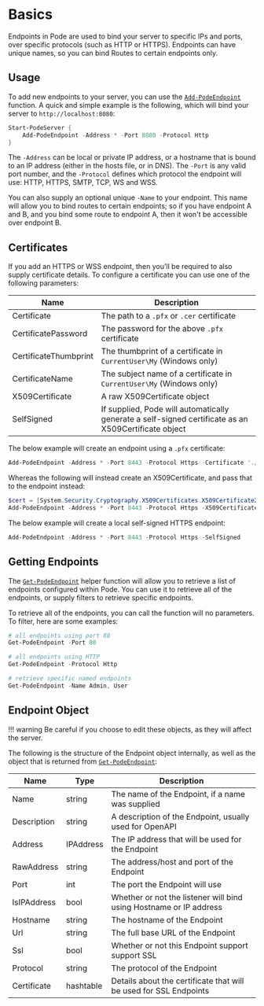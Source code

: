 # Basics

Endpoints in Pode are used to bind your server to specific IPs and ports, over specific protocols (such as HTTP or HTTPS). Endpoints can have unique names, so you can bind Routes to certain endpoints only.

## Usage

To add new endpoints to your server, you can use the [`Add-PodeEndpoint`](../../../Functions/Core/Add-PodeEndpoint) function. A quick and simple example is the following, which will bind your server to `http://localhost:8080`:

```powershell
Start-PodeServer {
    Add-PodeEndpoint -Address * -Port 8080 -Protocol Http
}
```

The `-Address` can be local or private IP address, or a hostname that is bound to an IP address (either in the hosts file, or in DNS). The `-Port` is any valid port number, and the `-Protocol` defines which protocol the endpoint will use: HTTP, HTTPS, SMTP, TCP, WS and WSS.

You can also supply an optional unique `-Name` to your endpoint. This name will allow you to bind routes to certain endpoints; so if you have endpoint A and B, and you bind some route to endpoint A, then it won't be accessible over endpoint B.

## Certificates

If you add an HTTPS or WSS endpoint, then you'll be required to also supply certificate details. To configure a certificate you can use one of the following parameters:

| Name | Description |
| ---- | ----------- |
| Certificate | The path to a `.pfx` or `.cer` certificate |
| CertificatePassword | The password for the above `.pfx` certificate |
| CertificateThumbprint | The thumbprint of a certificate in `CurrentUser\My` (Windows only) |
| CertificateName | The subject name of a certificate in `CurrentUser\My` (Windows only) |
| X509Certificate | A raw X509Certificate object |
| SelfSigned | If supplied, Pode will automatically generate a self-signed certificate as an X509Certificate object |

The below example will create an endpoint using a `.pfx` certificate:

```powershell
Add-PodeEndpoint -Address * -Port 8443 -Protocol Https -Certificate './certs/example.pfx' -CertificatePassword 'hunter2'
```

Whereas the following will instead create an X509Certificate, and pass that to the endpoint instead:

```powershell
$cert = [System.Security.Cryptography.X509Certificates.X509Certificate2]::new('./certs/example.cer')
Add-PodeEndpoint -Address * -Port 8443 -Protocol Https -X509Certificate $cert
```

The below example will create a local self-signed HTTPS endpoint:

```powershell
Add-PodeEndpoint -Address * -Port 8443 -Protocol Https -SelfSigned
```

## Getting Endpoints

The [`Get-PodeEndpoint`](../../../Functions/Core/Get-PodeEndpoint) helper function will allow you to retrieve a list of endpoints configured within Pode. You can use it to retrieve all of the endpoints, or supply filters to retrieve specific endpoints.

To retrieve all of the endpoints, you can call the function will no parameters. To filter, here are some examples:

```powershell
# all endpoints using port 80
Get-PodeEndpoint -Port 80

# all endpoints using HTTP
Get-PodeEndpoint -Protocol Http

# retrieve specific named endpoints
Get-PodeEndpoint -Name Admin, User
```

## Endpoint Object

!!! warning
    Be careful if you choose to edit these objects, as they will affect the server.

The following is the structure of the Endpoint object internally, as well as the object that is returned from [`Get-PodeEndpoint`](../../../Functions/Core/Get-PodeEndpoint):

| Name | Type | Description |
| ---- | ---- | ----------- |
| Name | string | The name of the Endpoint, if a name was supplied |
| Description | string | A description of the Endpoint, usually used for OpenAPI |
| Address | IPAddress | The IP address that will be used for the Endpoint |
| RawAddress | string | The address/host and port of the Endpoint |
| Port | int | The port the Endpoint will use |
| IsIPAddress | bool | Whether or not the listener will bind using Hostname or IP address |
| Hostname | string | The hostname of the Endpoint |
| Url | string | The full base URL of the Endpoint |
| Ssl | bool | Whether or not this Endpoint support support SSL |
| Protocol | string | The protocol of the Endpoint |
| Certificate | hashtable | Details about the certificate that will be used for SSL Endpoints |
